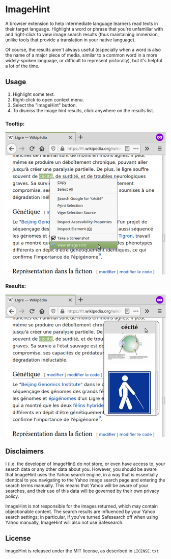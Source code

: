 # ImageHint

A browser extension to help intermediate language learners read texts in
their target language.  Highlight a word or phrase that you're unfamiliar with
and right-click to view image search results (thus maintaining immersion,
unlike tools that provide a translation in your native language).

Of course, the results aren't always useful (especially when a word is
also the name of a major piece of media, similar to a common word in
a more widely-spoken language, or difficult to represent pictorally), but
it's helpful a lot of the time. 

## Usage

1. Highlight some text.
2. Right-click to open context menu.
3. Select the "ImageHint" button.
4. To dismiss the image hint results, click anywhere on the results list.

### Tooltip:
![Screenshot showing the "View Image Hint" context menu button.](screenshots/tooltip.png)

### Results:
![Screenshot showing image results for the selected text.](screenshots/popup.png)

## Disclaimers

I (i.e. the developer of ImageHint) do not store, or even have access to, your
search data or any other data about you.  However, you should be aware that
ImageHint uses the Yahoo search engine, in a way that is
essentially identical to you navigating to the Yahoo image search page and
entering the search terms manually.  This means that Yahoo will be aware
of your searches, and their use of this data will be governed by their own
privacy policy.

ImageHint is not responsible for the images returned, which may
contain objectionable content.  The search results are influenced by your
Yahoo search settings; in particular, if you've turned Safesearch off when
using Yahoo manually, ImageHint will also not use Safesearch.

## License

ImageHint is released under the MIT license, as described in `LICENSE.txt`

